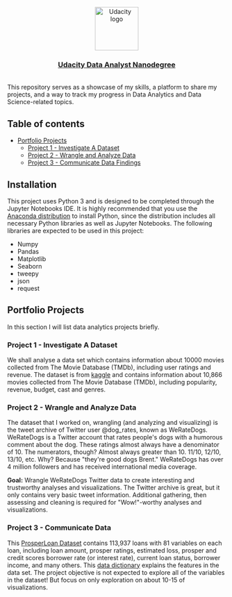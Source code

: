 <p align="center">
  <a href="https://www.udacity.com/">
    <img src='https://course_report_production.s3.amazonaws.com/rich/rich_files/rich_files/5511/s300/udacity-logo.png' alt="Udacity logo" width = 100px>
   </a>
</p>
<h3 align="center"><a href='https://www.udacity.com/course/data-analyst-nanodegree--nd002'> Udacity Data Analyst Nanodegree </a></h3>

<br>
This repository serves as a showcase of my skills, a platform to share my projects, and a way to track my progress in Data Analytics and Data Science-related topics.  
<br>

## Table of contents
- [Portfolio Projects](#portfolio-projects)
	 + [Project 1 - Investigate A Dataset](#investigate)
 	+ [Project 2 - Wrangle and Analyze Data](#wrangle)
 	+ [Project 3 - Communicate Data Findings](#visualization)
 
## Installation <a name="installation"></a>
This project uses Python 3 and is designed to be completed through the Jupyter Notebooks IDE. It is highly recommended that you use the [Anaconda distribution](https://www.anaconda.com/distribution/) to install Python, since the distribution includes all necessary Python libraries as well as Jupyter Notebooks. The following libraries are expected to be used in this project:

- Numpy
- Pandas
- Matplotlib
- Seaborn
- tweepy
- json
- request


## Portfolio Projects
In this section I will list data analytics projects briefly.

### Project 1 - Investigate A Dataset <a name="investigate"></a> 

We shall analyse a data set which contains information about 10000 movies collected from The Movie Database (TMDb), including user ratings and revenue.
The dataset is from [kaggle](https://www.kaggle.com/tmdb/tmdb-movie-metadata) and contains information about 10,866 movies collected from The Movie Database (TMDb), including popularity, revenue, budget, cast and genres. 

### Project 2 - Wrangle and Analyze Data <a name="wrangle"></a> 

The dataset that I worked on, wrangling (and analyzing and visualizing) is the tweet archive of Twitter user @dog_rates, known as WeRateDogs. 
WeRateDogs is a Twitter account that rates people's dogs with a humorous comment about the dog. These ratings almost always have a denominator of 10. 
The numerators, though? Almost always greater than 10. 11/10, 12/10, 13/10, etc. Why? Because "they're good dogs Brent." WeRateDogs has over 4 million followers and has received international media coverage.

**Goal:** Wrangle WeRateDogs Twitter data to create interesting and trustworthy analyses and visualizations. 
The Twitter archive is great, but it only contains very basic tweet information. Additional gathering, then assessing and cleaning is required for "Wow!"-worthy analyses and visualizations.

### Project 3 - Communicate Data  <a name="visualization"></a> 

This [ProsperLoan Dataset](https://www.google.com/url?q=https://s3.amazonaws.com/udacity-hosted-downloads/ud651/prosperLoanData.csv&sa=D&ust=1547699802003000)
contains 113,937 loans with 81 variables on each loan, including loan amount, prosper ratings, estimated loss, prosper and credit scores
borrower rate (or interest rate), current loan status, borrower income, and many others.
This [data dictionary](https://docs.google.com/spreadsheets/d/1gDyi_L4UvIrLTEC6Wri5nbaMmkGmLQBk-Yx3z0XDEtI/edit?usp=sharing) explains the 
features in the data set.
The project objective is not expected to explore all of the variables in the dataset! But focus on only exploration on about 10-15 of visualizations.

